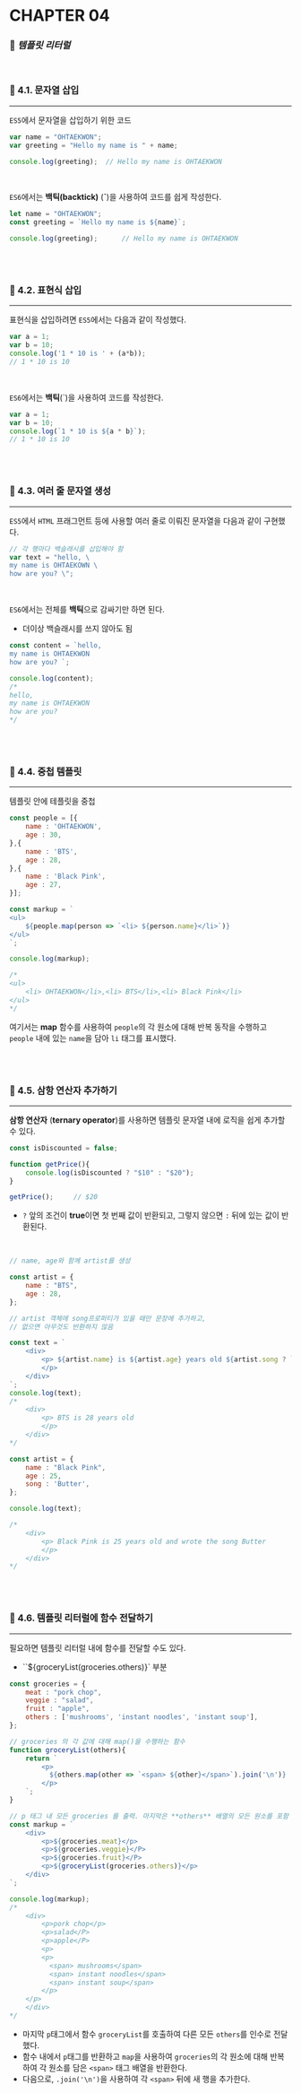 #  CHAPTER 04

###  :pencil: ***템플릿 리터럴***

<br>

### :page_facing_up: 4.1. 문자열 삽입

---

`ES5`에서 문자열을 삽입하기 위한 코드

```javascript
var name = "OHTAEKWON";
var greeting = "Hello my name is " + name;

console.log(greeting);	// Hello my name is OHTAEKWON
```

<br>

`ES6`에서는 **백틱(backtick)** (**`**)을 사용하여 코드를 쉽게 작성한다.

```javascript
let name = "OHTAEKWON";
const greeting = `Hello my name is ${name}`;

console.log(greeting);		// Hello my name is OHTAEKWON
```

<br>

<br>

### :page_facing_up: 4.2. 표현식 삽입

---

표현식을 삽입하려면 `ES5`에서는 다음과 같이 작성했다.

```javascript
var a = 1;
var b = 10;
console.log('1 * 10 is ' + (a*b));	
// 1 * 10 is 10
```

<br>

`ES6`에서는 **백틱**(`)을 사용하여 코드를 작성한다.

```javascript
var a = 1;
var b = 10;
console.log(`1 * 10 is ${a * b}`);	
// 1 * 10 is 10
```

<br>

<br>

### :page_facing_up: 4.3. 여러 줄 문자열 생성

---

`ES5`에서 `HTML` 프래그먼트 등에 사용할 여러 줄로 이뤄진 문자열을 다음과 같이 구현했다.

```javascript
// 각 행마다 백슬래시를 삽입해야 함
var text = "hello, \
my name is OHTAEKOWN \
how are you? \";
```

<br>

`ES6`에서는 전체를 **백틱**으로 감싸기만 하면 된다. 

- 더이상 백슬래시를 쓰지 않아도 됨

```javascript
const content = `hello, 
my name is OHTAEKWON
how are you? `;

console.log(content);
/*
hello, 
my name is OHTAEKWON
how are you? 
*/
```

<br>

<br>

### :page_facing_up: 4.4. 중첩 템플릿

---

템플릿 안에 테플릿을 중첩

```javascript
const people = [{
    name : 'OHTAEKWON',
    age : 30,
},{
    name : 'BTS',
    age : 28,
},{
    name : 'Black Pink',
    age : 27,
}];

const markup = `
<ul>
	${people.map(person => `<li> ${person.name}</li>`)}
</ul>
`;

console.log(markup);

/*
<ul>
	<li> OHTAEKWON</li>,<li> BTS</li>,<li> Black Pink</li>
</ul>
*/
```

여기서는 **map** 함수를 사용하여 `people`의 각 원소에 대해 반복 동작을 수행하고 `people` 내에 있는 `name`을 담아 `li` 태그를 표시했다.

<br>

<br>

### :page_facing_up: 4.5. 삼항 연산자 추가하기

---

**삼항 연산자** (**ternary operator**)를 사용하면 템플릿 문자열 내에 로직을 쉽게 추가할 수 있다.

```javascript
const isDiscounted = false;

function getPrice(){
    console.log(isDiscounted ? "$10" : "$20");
}

getPrice();		// $20
```

- `?` 앞의 조건이 **true**이면 첫 번째 값이 반환되고, 그렇지 않으면 `:` 뒤에 있는 값이 반환된다.

<br>

```javascript
// name, age와 함께 artist를 생성

const artist = {
    name : "BTS",
    age : 28,
};

// artist 객체에 song프로퍼티가 있을 때만 문장에 추가하고,
// 없으면 아무것도 반환하지 않음

const text = `
	<div>
		<p> ${artist.name} is ${artist.age} years old ${artist.song ? `and wrote the song ${artist.song}` : ''}
		</p>
	</div>
`;
console.log(text);
/*
	<div>
		<p> BTS is 28 years old 
		</p>
	</div>
*/

const artist = {
    name : "Black Pink",
    age : 25,
    song : 'Butter',
};

console.log(text);

/*
	<div>
		<p> Black Pink is 25 years old and wrote the song Butter
		</p>
	</div>
*/
```

<br>

<br>

### :page_facing_up: 4.6. 템플릿 리터럴에 함수 전달하기

---

필요하면 템플릿 리터럴 내에 함수를 전달할 수도 있다.

- ``${groceryList(groceries.others)}` 부분

```javascript
const groceries = {
    meat : "pork chop",
    veggie : "salad",
    fruit : "apple",
    others : ['mushrooms', 'instant noodles', 'instant soup'],
};

// groceries 의 각 값에 대해 map()을 수행하는 함수
function groceryList(others){
    return `
		<p>
		  ${others.map(other => `<span> ${other}</span>`).join('\n')}
		</p>
	`;
}

// p 태그 내 모든 groceries 를 출력. 마지막은 **others** 배열의 모든 원소를 포함
const markup = `
    <div>
        <p>${groceries.meat}</p>
    	<p>${groceries.veggie}</P>
		<p>${groceries.fruit}</P>
    	<p>${groceryList(groceries.others)}</p>
    </div>
`;

console.log(markup);
/*
    <div>
        <p>pork chop</p>
    	<p>salad</P>
		<p>apple</P>
    	<p>
		<p>
		  <span> mushrooms</span>
		  <span> instant noodles</span>
		  <span> instant soup</span>
		</p>
	</p>
    </div>
*/
```

- 마지막 `p`태그에서 함수 `groceryList`를 호출하여 다른 모든 `others`를 인수로 전달했다.
- 함수 내에서 `p`태그를 반환하고 `map`을 사용하여 `groceries`의 각 원소에 대해 반복하여 각 원소를 담은 `<span>` 태그 배열을 반환한다.
- 다음으로, `.join('\n')`을 사용하여 각 `<span>` 뒤에 새 행을 추가한다.

<br>
